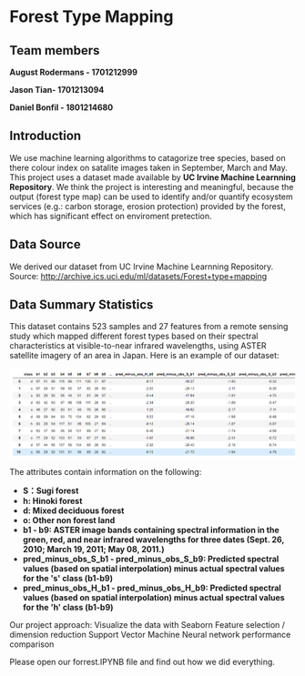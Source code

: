 # Forest Type Mapping

## Team members

**August Rodermans - 1701212999**

**Jason Tian- 1701213094**

**Daniel Bonfil - 1801214680**

## Introduction
We use machine learning algorithms to catagorize tree species, based on there colour index on satalite images taken in September, March and May. This project uses a dataset made available by **UC Irvine Machine Learnning Repository**. We think the project is interesting and meaningful, because the output (forest type map) can be used to identify and/or quantify ecosystem services (e.g.: carbon storage, erosion protection) provided by the forest, which has significant effect on enviroment pretection.

## Data Source
We derived our dataset from UC Irvine Machine Learnning Repository.
Source: http://archive.ics.uci.edu/ml/datasets/Forest+type+mapping

## Data Summary Statistics
This dataset contains 523 samples and 27 features from a remote sensing study which mapped different forest types based on their spectral characteristics at visible-to-near infrared wavelengths, using ASTER satellite imagery of an area in Japan.
Here is an example of our dataset:

![](./data1.png)

The attributes contain information on the following:

* **S：Sugi forest**
* **h: Hinoki forest**
* **d: Mixed deciduous forest**
* **o: Other non forest land**
* **b1 - b9: ASTER image bands containing spectral information in the green, red, and near infrared wavelengths for three dates (Sept. 26, 2010; March 19, 2011; May 08, 2011.)**
* **pred_minus_obs_S_b1 - pred_minus_obs_S_b9: Predicted spectral values (based on spatial interpolation) minus actual spectral values for the 's' class (b1-b9)**
* **pred_minus_obs_H_b1 - pred_minus_obs_H_b9: Predicted spectral values (based on spatial interpolation) minus actual spectral values for the 'h' class (b1-b9)**		

Our project approach:
Visualize the data with Seaborn
Feature selection / dimension reduction
Support Vector Machine
Neural network
performance comparison

Please open our forrest.IPYNB file and find out how we did everything.
